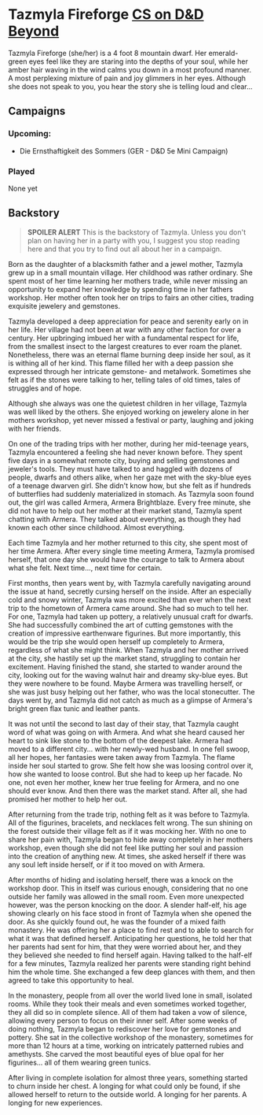 # Tazmyla Fireforge [CS on D&D Beyond](https://ddb.ac/characters/39827951/QKQpOt)

Tazmyla Fireforge (she/her) is a 4 foot 8 mountain dwarf.
Her emerald-green eyes feel like they are staring into the depths of your soul, while her amber hair waving in the wind calms you down in a most profound manner.
A most perplexing mixture of pain and joy glimmers in her eyes.
Although she does not speak to you, you hear the story she is telling loud and clear...

## Campaigns

### Upcoming:

* Die Ernsthaftigkeit des Sommers (GER - D&D 5e Mini Campaign)

### Played

None yet

## Backstory

> **SPOILER ALERT** This is the backstory of Tazmyla. Unless you don't plan on having her in a party with you, I suggest you stop reading here and that you try to find out all about her in a campaign.

Born as the daughter of a blacksmith father and a jewel mother, Tazmyla grew up in a small mountain village.
Her childhood was rather ordinary.
She spent most of her time learning her mothers trade, while never missing an opportunity to expand her knowledge by spending time in her fathers workshop.
Her mother often took her on trips to fairs an other cities, trading exquisite jewelery and gemstones.

Tazmyla developed a deep appreciation for peace and serenity early on in her life.
Her village had not been at war with any other faction for over a century.
Her upbringing imbued her with a fundamental respect for life, from the smallest insect to the largest creatures to ever roam the planet.
Nonetheless, there was an eternal flame burning deep inside her soul, as it is withing all of her kind.
This flame filled her with a deep passion she expressed through her intricate gemstone- and metalwork.
Sometimes she felt as if the stones were talking to her, telling tales of old times, tales of struggles and of hope.

Although she always was one the quietest children in her village, Tazmyla was well liked by the others.
She enjoyed working on jewelery alone in her mothers workshop, yet never missed a festival or party, laughing and joking with her friends.

On one of the trading trips with her mother, during her mid-teenage years, Tazmyla encountered a feeling she had never known before.
They spent five days in a somewhat remote city, buying and selling gemstones and jeweler's tools.
They must have talked to and haggled with dozens of people, dwarfs and others alike, when her gaze met with the sky-blue eyes of a teenage dwarven girl.
She didn't know how, but she felt as if hundreds of butterflies had suddenly materialized in stomach.
As Tazmyla soon found out, the girl was called Armera, Armera Brightblaze.
Every free minute, she did not have to help out her mother at their market stand, Tazmyla spent chatting with Armera.
They talked about everything, as though they had known each other since childhood.
Almost everything.

Each time Tazmyla and her mother returned to this city, she spent most of her time Armera.
After every single time meeting Armera, Tazmyla promised herself, that one day she would have the courage to talk to Armera about what she felt.
Next time..., next time for certain.

First months, then years went by, with Tazmyla carefully navigating around the issue at hand, secretly cursing herself on the inside.
After an especially cold and snowy winter, Tazmyla was more excited than ever when the next trip to the hometown of Armera came around.
She had so much to tell her.
For one, Tazmyla had taken up pottery, a relatively unusual craft for dwarfs.
She had successfully combined the art of cutting gemstones with the creation of impressive earthenware figurines.
But more importantly, this would be the trip she would open herself up completely to Armera, regardless of what she might think.
When Tazmyla and her mother arrived at the city, she hastily set up the market stand, struggling to contain her excitement.
Having finished the stand, she started to wander around the city, looking out for the waving walnut hair and dreamy sky-blue eyes.
But they were nowhere to be found.
Maybe Armera was travelling herself, or she was just busy helping out her father, who was the local stonecutter.
The days went by, and Tazmyla did not catch as much as a glimpse of Armera's bright green flax tunic and leather pants.

It was not until the second to last day of their stay, that Tazmyla caught word of what was going on with Armera.
And what she heard caused her heart to sink like stone to the bottom of the deepest lake.
Armera had moved to a different city... with her newly-wed husband.
In one fell swoop, all her hopes, her fantasies were taken away from Tazmyla.
The flame inside her soul started to grow.
She felt how she was loosing control over it, how she wanted to loose control.
But she had to keep up her facade.
No one, not even her mother, knew her true feeling for Armera, and no one should ever know.
And then there was the market stand.
After all, she had promised her mother to help her out.

After returning from the trade trip, nothing felt as it was before to Tazmyla.
All of the figurines, bracelets, and necklaces felt wrong.
The sun shining on the forest outside their village felt as if it was mocking her.
With no one to share her pain with, Tazmyla began to hide away completely in her mothers workshop, even though she did not feel like putting her soul and passion into the creation of anything new.
At times, she asked herself if there was any soul left inside herself, or if it too moved on with Armera.

After months of hiding and isolating herself, there was a knock on the workshop door.
This in itself was curious enough, considering that no one outside her family was allowed in the small room.
Even more unexpected however, was the person knocking on the door.
A slender half-elf, his age showing clearly on his face stood in front of Tazmyla when she opened the door.
As she quickly found out, he was the founder of a mixed faith monastery.
He was offering her a place to find rest and to able to search for what it was    that defined herself.
Anticipating her questions, he told her that her parents had sent for him, that they were worried about her, and they they believed she needed to find herself again.
Having talked to the half-elf for a few minutes, Tazmyla realized her parents were standing right behind him the whole time.
She exchanged a few deep glances with them, and then agreed to take this opportunity to heal.

In the monastery, people from all over the world lived lone in small, isolated rooms.
While they took their meals and even sometimes worked together, they all did so in complete silence.
All of them had taken a vow of silence, allowing every person to focus on their inner self.
After some weeks of doing nothing, Tazmyla began to rediscover her love for gemstones and pottery.
She sat in the collective workshop of the monastery, sometimes for more than 12 hours at a time, working on intricately patterned rubies and amethysts.
She carved the most beautiful eyes of blue opal for her figurines... all of them wearing green tunics.

After living in complete isolation for almost three years, something started to churn inside her chest.
A longing for what could only be found, if she allowed herself to return to the outside world.
A longing for her parents.
A longing for new experiences.
